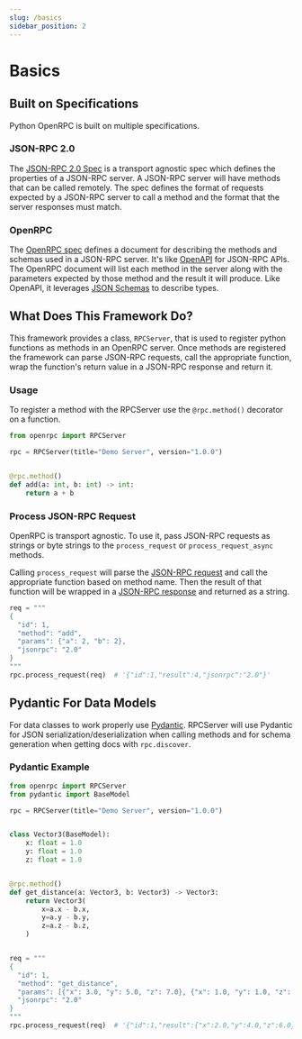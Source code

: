 ```yaml
---
slug: /basics
sidebar_position: 2
---
```


# Basics

## Built on Specifications

Python OpenRPC is built on multiple specifications.

### JSON-RPC 2.0

The [JSON-RPC 2.0 Spec](https://www.jsonrpc.org/specification) is a transport agnostic
spec which defines the properties of a JSON-RPC server. A JSON-RPC server will have
methods that can be called remotely. The spec defines the format of requests expected by
a JSON-RPC server to call a method and the format that the server responses must match.

### OpenRPC

The [OpenRPC spec](https://open-rpc.org/) defines a document for describing the methods
and schemas used in a JSON-RPC server. It's like [OpenAPI](https://www.openapis.org/)
for JSON-RPC APIs. The OpenRPC document will list each method in the server along with
the parameters expected by those method and the result it will produce. Like OpenAPI, it
leverages [JSON Schemas](https://json-schema.org/) to describe types.

## What Does This Framework Do?

This framework provides a class, `RPCServer`, that is used to register python functions
as methods in an OpenRPC server. Once methods are registered the framework can parse
JSON-RPC requests, call the appropriate function, wrap the function's return value in
a JSON-RPC response and return it.

### Usage

To register a method with the RPCServer use the `@rpc.method()` decorator on a function.

```python
from openrpc import RPCServer

rpc = RPCServer(title="Demo Server", version="1.0.0")


@rpc.method()
def add(a: int, b: int) -> int:
    return a + b
```

### Process JSON-RPC Request

OpenRPC is transport agnostic. To use it, pass JSON-RPC requests as strings or byte
strings to the `process_request` or `process_request_async` methods.

Calling `process_request` will parse
the [JSON-RPC request](https://www.jsonrpc.org/specification#request_object) and call
the appropriate function based on method name. Then the result of that function will be
wrapped in a [JSON-RPC response](https://www.jsonrpc.org/specification#response_object)
and returned as a string.

```python
req = """
{
  "id": 1,
  "method": "add",
  "params": {"a": 2, "b": 2},
  "jsonrpc": "2.0"
}
"""
rpc.process_request(req)  # '{"id":1,"result":4,"jsonrpc":"2.0"}'
```

## Pydantic For Data Models

For data classes to work properly use [Pydantic](https://docs.pydantic.dev/latest/).
RPCServer will use Pydantic for JSON serialization/deserialization when calling methods
and for schema generation when getting docs with `rpc.discover`.

### Pydantic Example

```python
from openrpc import RPCServer
from pydantic import BaseModel

rpc = RPCServer(title="Demo Server", version="1.0.0")


class Vector3(BaseModel):
    x: float = 1.0
    y: float = 1.0
    z: float = 1.0


@rpc.method()
def get_distance(a: Vector3, b: Vector3) -> Vector3:
    return Vector3(
        x=a.x - b.x,
        y=a.y - b.y,
        z=a.z - b.z,
    )


req = """
{
  "id": 1,
  "method": "get_distance",
  "params": [{"x": 3.0, "y": 5.0, "z": 7.0}, {"x": 1.0, "y": 1.0, "z": 1.0}],
  "jsonrpc": "2.0"
}
"""
rpc.process_request(req)  # '{"id":1,"result":{"x":2.0,"y":4.0,"z":6.0},"jsonrpc":"2.0"}'
```
